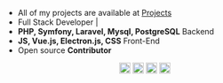 - All of my projects are available at [Projects](https://www.linkedin.com/in/appaydin/)
- Full Stack Developer | 
- **PHP, Symfony, Laravel, Mysql, PostgreSQL** Backend
- **JS, Vue.js, Electron.js, CSS** Front-End
- Open source **Contributor**

<p align="center">
<a href="https://twitter.com/appaydin" target="blank"><img align="center" src="https://cdn.jsdelivr.net/npm/simple-icons@3.0.1/icons/twitter.svg" alt="appaydin" height="20" width="20" /></a>
<a href="https://linkedin.com/in/appaydin" target="blank"><img align="center" src="https://cdn.jsdelivr.net/npm/simple-icons@3.0.1/icons/linkedin.svg" alt="appaydin" height="20" width="20" /></a>
<a href="https://stackoverflow.com/users/2210147" target="blank"><img align="center" src="https://cdn.jsdelivr.net/npm/simple-icons@3.0.1/icons/stackoverflow.svg" alt="2210147" height="20" width="20" /></a>
<a href="https://instagram.com/appaydin0" target="blank"><img align="center" src="https://cdn.jsdelivr.net/npm/simple-icons@3.0.1/icons/instagram.svg" alt="appaydin" height="20" width="20" /></a>
</p>

